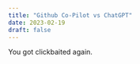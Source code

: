 ```yaml
---
title: "Github Co-Pilot vs ChatGPT"
date: 2023-02-19
draft: false
---
```


You got clickbaited again.